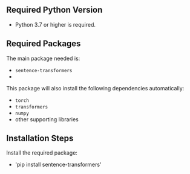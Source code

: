 ## Required Python Version
* Python 3.7 or higher is required.

## Required Packages
The main package needed is:
* `sentence-transformers`
* 
This package will also install the following dependencies automatically:
* `torch`
* `transformers`
* `numpy`
* other supporting libraries

## Installation Steps
Install the required package:

* 'pip install sentence-transformers'
 
